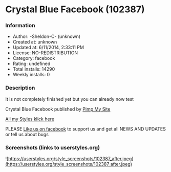 # Crystal Blue Facebook (102387)

### Information
- Author: -Sheldon-C- (unknown)
- Created at: unknown
- Updated at: 6/11/2014, 2:33:11 PM
- License: NO-REDISTRIBUTION
- Category: facebook
- Rating: undefined
- Total installs: 14290
- Weekly installs: 0


### Description
It is not completely finished yet but you can already now test

Crystal Blue Facebook published by <a href="http://j.gs/6062774/pimpmyside">Pimp My Site</a>

<a href="http://j.gs/6062774/more">All my Styles klick here</a>

PLEASE <a href="http://j.gs/6062774/pimpmyside">Like us on facebook</a> to support us and get all NEWS AND UPDATES or tell us about bugs


### Screenshots (links to userstyles.org)
![https://userstyles.org/style_screenshots/102387_after.jpeg](https://userstyles.org/style_screenshots/102387_after.jpeg)


